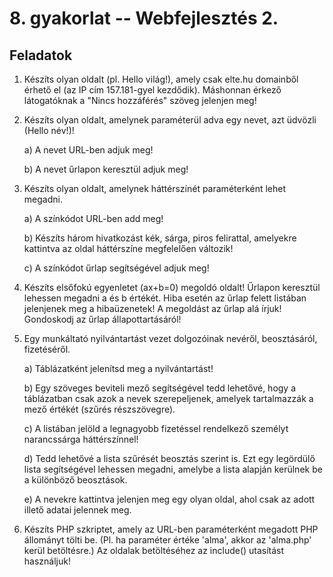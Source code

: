 # 8. gyakorlat -- Webfejlesztés 2.

Feladatok
---------

1. Készíts olyan oldalt (pl. Hello világ!), amely csak elte.hu domainből érhető el (az IP cím 157.181-gyel kezdődik). Máshonnan érkező látogatóknak a "Nincs hozzáférés" szöveg jelenjen meg!

2. Készíts olyan oldalt, amelynek paraméterül adva egy nevet, azt üdvözli (Hello név!)!
    
    a) A nevet URL-ben adjuk meg!
    
    b) A nevet űrlapon keresztül adjuk meg!

3. Készíts olyan oldalt, amelynek háttérszínét paraméterként lehet megadni.
    
    a) A színkódot URL-ben add meg!
    
    b) Készíts három hivatkozást kék, sárga, piros felirattal, amelyekre kattintva az oldal háttérszíne megfelelően változik!
    
    c) A színkódot űrlap segítségével adjuk meg!

4. Készíts elsőfokú egyenletet (ax+b=0) megoldó oldalt! Űrlapon keresztül lehessen megadni a és b értékét. Hiba esetén az űrlap felett listában jelenjenek meg a hibaüzenetek! A megoldást az űrlap alá írjuk! Gondoskodj az űrlap állapottartásáról!

5. Egy munkáltató nyilvántartást vezet dolgozóinak nevéről, beosztásáról, fizetéséről.
    
    a) Táblázatként jelenítsd meg a nyilvántartást!
    
    b) Egy szöveges beviteli mező segítségével tedd lehetővé, hogy a táblázatban csak azok a nevek szerepeljenek, amelyek tartalmazzák a mező értékét (szűrés részszövegre).
    
    c) A listában jelöld a legnagyobb fizetéssel rendelkező személyt narancssárga háttérszínnel!
    
    d) Tedd lehetővé a lista szűrését beosztás szerint is. Ezt egy legördülő lista segítségével lehessen megadni, amelybe a lista alapján kerülnek be a különböző beosztások.
    
    e) A nevekre kattintva jelenjen meg egy olyan oldal, ahol csak az adott illető adatai jelennek meg.

6. Készíts PHP szkriptet, amely az URL-ben paraméterként megadott PHP állományt tölti be. (Pl. ha paraméter értéke 'alma', akkor az 'alma.php' kerül betöltésre.) Az oldalak betöltéséhez az include() utasítást használjuk!
